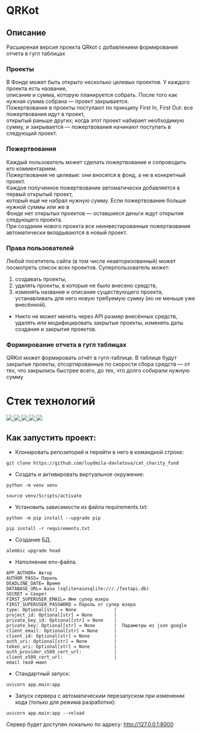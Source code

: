 # QRKot

## Описание
Расширеная версия проекта  QRkot с добавлением формирования отчета в гугл таблицах

### Проекты
В Фонде может быть открыто несколько целевых проектов. У каждого проекта есть название,  
описание и сумма, которую планируется собрать. После того как нужная сумма собрана — проект закрывается.  
Пожертвования в проекты поступают по принципу First In, First Out: все пожертвования идут в проект,  
открытый раньше других; когда этот проект набирает необходимую сумму,
и закрывается — пожертвования начинают поступать в следующий проект.

### Пожертвования
Каждый пользователь может сделать пожертвование и сопроводить его комментарием.  
Пожертвования не целевые: они вносятся в фонд, а не в конкретный проект.  
Каждое полученное пожертвование автоматически добавляется в первый открытый проект,  
который ещё не набрал нужную сумму. Если пожертвование больше нужной суммы или же в  
Фонде нет открытых проектов — оставшиеся деньги ждут открытия следующего проекта.  
При создании нового проекта все неинвестированные пожертвования автоматически вкладываются в новый проект.  

### Права пользователей
Любой посетитель сайта (в том числе неавторизованный) может посмотреть список всех проектов.
Суперпользователь может: 
1. создавать проекты,
2. удалять проекты, в которые не было внесено средств,
3. изменять название и описание существующего проекта, устанавливать для него новую требуемую сумму (но не меньше уже внесённой).

* Никто не может менять через API размер внесённых средств, удалять или модифицировать закрытые проекты, изменять даты создания и закрытия проектов.

### Формирование отчета в гугл таблицах 
QRKot может формировать отчёт в гугл-таблице. В таблице будут закрытые проекты, отсортированные по скорости сбора средств — от тех, что закрылись быстрее всего, до тех, что долго собирали нужную сумму
# Стек технологий
<p>
  <a 
  target="_blank" href="https://www.python.org/downloads/" title="Python version"><img src="https://img.shields.io/badge/python-_3.9-green.svg">
  </a>
  <a 
  target="_blank" href="https://pypi.org/project/fastapi/" title="fastapi"><img src="https://img.shields.io/badge/fastapi-0.78-green.svg">
  </a>
  <a
  target="_blank" href="https://pypi.org/project/SQLAlchemy/" title="SQLAlchemy"><img src="https://img.shields.io/badge/SQLAlchemy-1.4-green.svg">
  </a>
  <a 
  target="_blank" href="https://pypi.org/project/alembic/" title="Alembic"><img src="https://img.shields.io/badge/Alembic-1.7-green.svg">
  </a>
    <a 
  target="_blank" href="https://pypi.org/project/aiogoogle/" title="Aiogoogle"><img src="https://img.shields.io/badge/Aiogoogle-4.2-green.svg">
  </a>
</p>

## **Как запустить проект**:

* Клонировать репозиторий и перейти в него в командной строке:
```
git clone https://github.com/luydmila-davletova/cat_charity_fund
```

* Создать и активировать виртуальное окружение:
```
python -m venv venv

source venv/Scripts/activate
```

* Установить зависимости из файла requirements.txt:
```
python -m pip install --upgrade pip

pip install -r requirements.txt
```

* Создание БД.
```
alembic upgrade head
```
* Наполнение env-файла.
```
APP_AUTHOR= Автор
AUTHOR_PASS= Пароль
DEADLINE_DATE= Время
DATABASE_URL= База (sqlite+aiosqlite:///./fastapi.db)
SECRET = Секрет
FIRST_SUPERUSER_EMAIL= Имя супер юзера
FIRST_SUPERUSER_PASSWORD = Пароль от супер юзера
type: Optional[str] = None              |
project_id: Optional[str] = None        |
private_key_id: Optional[str] = None    |
private_key: Optional[str] = None       |  Параметры из json google
client_email: Optional[str] = None      |
client_id: Optional[str] = None         |
auth_uri: Optional[str] = None          |
token_uri: Optional[str] = None         |
auth_provider_x509_cert_url:            |
client_x509_cert_url:                   |
email твой маил
```
* Стандартный запуск:
```
uvicorn app.main:app
```
* Запуск сервера с автоматическим перезапуском при изменении кода (только для режима разработки):
```
uvicorn app.main:app --reload
```
Сервер будет доступен локально по адресу: http://127.0.0.1:8000
